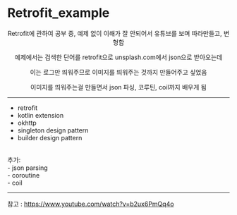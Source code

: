 # Retrofit_example

<p align="center">Retrofit에 관하여 공부 중, 예제 없이 이해가 잘 안되어서 유튜브를 보며 따라만들고, 변형함</p>
<p align="center">예제에서는 검색한 단어를 retrofit으로 unsplash.com에서 json으로 받아오는데</p>
<p align="center">이는 로그만 띄워주므로 이미지를 띄워주는 것까지 만들어주고 싶었음</p>
<p align="center">이미지를 띄워주는걸 만들면서 json 파싱, 코루틴, coil까지 배우게 됨</p>

___
- retrofit </br>
- kotlin extension </br>
- okhttp  </br>
- singleton design pattern </br>
- builder design pattern </br>
</br>
추가: </br>
- json parsing </br>
- coroutine </br>
- coil  </br>

___

참고 : https://www.youtube.com/watch?v=b2ux6PmQq4o
